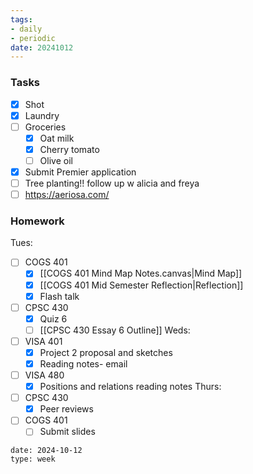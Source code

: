 ```yaml
---
tags:
- daily
- periodic
date: 20241012
---
```


### Tasks
- [x] Shot
- [x] Laundry
- [ ] Groceries
	- [x] Oat milk 
	- [x] Cherry tomato
	- [ ] Olive oil
- [x] Submit Premier application
- [ ] Tree planting!! follow up w alicia and freya
- [ ] https://aeriosa.com/

### Homework
Tues:
- [ ] COGS 401 
	- [x] [[COGS 401 Mind Map Notes.canvas|Mind Map]]
	- [x] [[COGS 401 Mid Semester Reflection|Reflection]]
	- [x] Flash talk
- [ ] CPSC 430
	- [x] Quiz 6
	- [ ] [[CPSC 430 Essay 6 Outline]]
Weds:
- [ ] VISA 401
	- [x] Project 2 proposal and sketches 
	- [x] Reading notes- email
- [ ] VISA 480
	- [x] Positions and relations reading notes
Thurs:
- [ ] CPSC 430
	- [x] Peer reviews
- [ ] COGS 401
	- [ ] Submit slides

```gEvent
date: 2024-10-12
type: week
```


